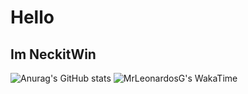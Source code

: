 # Hello
## Im NeckitWin
![Anurag's GitHub stats](https://github-readme-stats.vercel.app/api?username=neckitwin&theme=radical&show_icons=true)
![MrLeonardosG's WakaTime](https://github-readme-stats.vercel.app/api/wakatime?username=neckitwin&theme=radical&hide_border=true)
